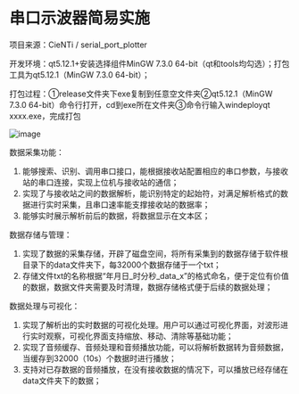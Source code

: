# **串口示波器简易实施**
项目来源：CieNTi / serial_port_plotter

开发环境：qt5.12.1+安装选择组件MinGW 7.3.0 64-bit（qt和tools均勾选）；打包工具为qt5.12.1（MinGW 7.3.0 64-bit）；

打包过程：①release文件夹下exe复制到任意空文件夹②qt5.12.1（MinGW 7.3.0 64-bit）命令行打开，cd到exe所在文件夹③命令行输入windeployqt xxxx.exe，完成打包

![image](https://github.com/user-attachments/assets/4e7596ee-893e-40a3-b3f3-4cdd0ee106e2)

数据采集功能：
1)	能够搜索、识别、调用串口接口，能根据接收站配置相应的串口参数，与接收站的串口连接，实现上位机与接收站的通信； 
2)	实现了与接收站之间的数据解析，能识别特定的起始符，对满足解析格式的数据进行实时采集，且串口速率能支撑接收站的数据率；
3)	能够实时展示解析前后的数据，将数据显示在文本区；

数据存储与管理：
1)	实现了数据的采集存储，开辟了磁盘空间，将所有采集到的数据存储于软件根目录下的data文件夹下，每32000个数据存储于一个txt；
2)	存储文件txt的名称根据“年月日_时分秒_data_x”的格式命名，便于定位有价值的数据，数据文件夹需要及时清理，数据存储格式便于后续的数据处理；

数据处理与可视化：
1)	实现了解析出的实时数据的可视化处理。用户可以通过可视化界面，对波形进行实时观察，可视化界面支持缩放、移动、清除等基础功能；
2)	实现了音频缓存、音频处理和音频播放功能，可以将解析数据转为音频数据，当缓存到32000（10s）个数据时进行播放；
3)	支持对已存数据的音频播放，在没有接收数据的情况下，可以播放已经存储在data文件夹下的数据；
